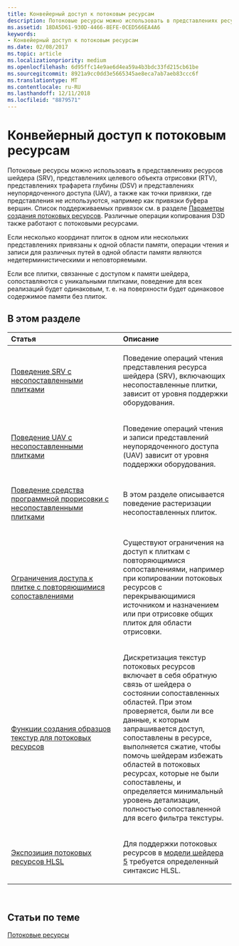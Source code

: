 ```yaml
---
title: Конвейерный доступ к потоковым ресурсам
description: Потоковые ресурсы можно использовать в представлениях ресурсов шейдера (SRV), представлениях целевого объекта отрисовки (RTV), представлениях трафарета глубины (DSV) и представлениях неупорядоченного доступа (UAV), а также как точки привязки, где представления не используются, например как привязки буфера вершин.
ms.assetid: 18DA5D61-930D-4466-8EFE-0CED566EA4A6
keywords:
- Конвейерный доступ к потоковым ресурсам
ms.date: 02/08/2017
ms.topic: article
ms.localizationpriority: medium
ms.openlocfilehash: 6d95ffc14e9ae6d4ea59a4b3bdc33fd215cb61be
ms.sourcegitcommit: 8921a9cc0dd3e5665345ae8eca7ab7aeb83ccc6f
ms.translationtype: MT
ms.contentlocale: ru-RU
ms.lasthandoff: 12/11/2018
ms.locfileid: "8879571"
---
```

# <a name="pipeline-access-to-streaming-resources"></a>Конвейерный доступ к потоковым ресурсам


Потоковые ресурсы можно использовать в представлениях ресурсов шейдера (SRV), представлениях целевого объекта отрисовки (RTV), представлениях трафарета глубины (DSV) и представлениях неупорядоченного доступа (UAV), а также как точки привязки, где представления не используются, например как привязки буфера вершин. Список поддерживаемых привязок см. в разделе [Параметры создания потоковых ресурсов](streaming-resource-creation-parameters.md). Различные операции копирования D3D также работают с потоковыми ресурсами.

Если несколько координат плиток в одном или нескольких представлениях привязаны к одной области памяти, операции чтения и записи для различных путей в одной области памяти являются недетерминистическими и неповторяемыми.

Если все плитки, связанные с доступом к памяти шейдера, сопоставляются с уникальными плитками, поведение для всех реализаций будет одинаковым, т. е. на поверхности будет одинаковое содержимое памяти без плиток.

## <a name="span-idin-this-sectionspanin-this-section"></a><span id="in-this-section"></span>В этом разделе


<table>
<colgroup>
<col width="50%" />
<col width="50%" />
</colgroup>
<thead>
<tr class="header">
<th align="left">Статья</th>
<th align="left">Описание</th>
</tr>
</thead>
<tbody>
<tr class="odd">
<td align="left"><p><a href="srv-behavior-with-non-mapped-tiles.md">Поведение SRV с несопоставленными плитками</a></p></td>
<td align="left"><p>Поведение операций чтения представления ресурса шейдера (SRV), включающих несопоставленные плитки, зависит от уровня поддержки оборудования.</p></td>
</tr>
<tr class="even">
<td align="left"><p><a href="uav-behavior-with-non-mapped-tiles.md">Поведение UAV с несопоставленными плитками</a></p></td>
<td align="left"><p>Поведение операций чтения и записи представлений неупорядоченного доступа (UAV) зависит от уровня поддержки оборудования.</p></td>
</tr>
<tr class="odd">
<td align="left"><p><a href="rasterizer-behavior-with-non-mapped-tiles.md">Поведение средства программной прорисовки с несопоставленными плитками</a></p></td>
<td align="left"><p>В этом разделе описывается поведение растеризации несопоставленных плиток.</p></td>
</tr>
<tr class="even">
<td align="left"><p><a href="tile-access-limitations-with-duplicate-mappings.md">Ограничения доступа к плитке с повторяющимися сопоставлениями</a></p></td>
<td align="left"><p>Существуют ограничения на доступ к плиткам с повторяющимися сопоставлениями, например при копировании потоковых ресурсов с перекрывающимися источником и назначением или при отрисовке общих плиток для области отрисовки.</p></td>
</tr>
<tr class="odd">
<td align="left"><p><a href="streaming-resources-texture-sampling-features.md">Функции создания образцов текстур для потоковых ресурсов</a></p></td>
<td align="left"><p>Дискретизация текстур потоковых ресурсов включает в себя обратную связь от шейдера о состоянии сопоставленных областей. При этом проверяется, были ли все данные, к которым запрашивается доступ, сопоставлены в ресурсе, выполняется сжатие, чтобы помочь шейдерам избежать областей в потоковых ресурсах, которые не были сопоставлены, и определяется минимальный уровень детализации, полностью сопоставленной для всего фильтра текстуры.</p></td>
</tr>
<tr class="even">
<td align="left"><p><a href="hlsl-streaming-resources-exposure.md">Экспозиция потоковых ресурсов HLSL</a></p></td>
<td align="left"><p>Для поддержки потоковых ресурсов в <a href="https://msdn.microsoft.com/library/windows/desktop/ff471356">модели шейдера 5</a> требуется определенный синтаксис HLSL.</p></td>
</tr>
</tbody>
</table>

 

## <a name="span-idrelated-topicsspanrelated-topics"></a><span id="related-topics"></span>Статьи по теме


[Потоковые ресурсы](streaming-resources.md)

 

 




